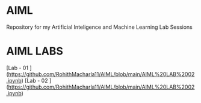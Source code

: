 # AIML
Repository for my Artificial Inteligence and Machine Learning Lab Sessions
# AIML LABS
[Lab - 01 ] (https://github.com/RohithMacharla11/AIML/blob/main/AIML%20LAB%2002.ipynb)
[Lab - 02 ] (https://github.com/RohithMacharla11/AIML/blob/main/AIML%20LAB%2002.ipynb)

